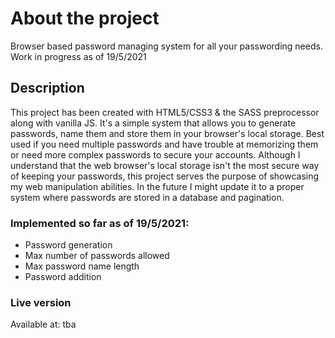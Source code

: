<h1>About the project</h1>
Browser based password managing system for all your passwording needs. Work in progress as of 19/5/2021
<h2>Description</h2>
This project has been created with HTML5/CSS3 & the SASS preprocessor along with vanilla JS. It's a simple system that allows you to generate passwords, name them and store them in your browser's local storage. Best used if you need multiple passwords and have trouble at memorizing them or need more complex passwords to secure your accounts. Although I understand that the web browser's local storage isn't the most secure way of keeping your passwords, this project serves the purpose of showcasing my web manipulation abilities. In the future I might update it to a proper system where passwords are stored in a database and pagination.

<h3>Implemented so far as of 19/5/2021:</h3>
<ul>
    <li>Password generation</li>
    <li>Max number of passwords allowed</li>
    <li>Max password name length</li>
    <li>Password addition</li>
</ul>

<h3>Live version</h3>
Available at: tba
